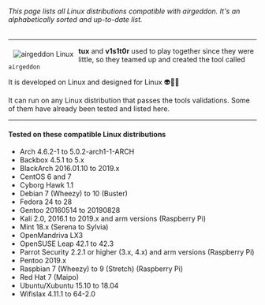 ###### This page lists all Linux distributions compatible with airgeddon. It's an alphabetically sorted and up-to-date list.

***

<img src="https://raw.githubusercontent.com/v1s1t0r1sh3r3/airgeddon/master/imgs/wiki/alien_tux.png" align="left" hspace="10" vspace="6" title="airgeddon Linux"/>

**tux** and **v1s1t0r** used to play together since they were little, so they teamed up and created the tool called `airgeddon`

It is developed on Linux and designed for Linux :alien::green_heart::penguin:

It can run on any Linux distribution that passes the tools validations. Some of them have already been tested and listed here.

***

#### Tested on these compatible Linux distributions
- Arch 4.6.2-1 to 5.0.2-arch1-1-ARCH
- Backbox 4.5.1 to 5.x
- BlackArch 2016.01.10 to 2019.x
- CentOS 6 and 7
- Cyborg Hawk 1.1
- Debian 7 (Wheezy) to 10 (Buster)
- Fedora 24 to 28
- Gentoo 20160514 to 20190828
- Kali 2.0, 2016.1 to 2019.x and arm versions (Raspberry Pi)
- Mint 18.x (Serena to Sylvia)
- OpenMandriva LX3
- OpenSUSE Leap 42.1 to 42.3
- Parrot Security 2.2.1 or higher (3.x, 4.x) and arm versions (Raspberry Pi)
- Pentoo 2019.x
- Raspbian 7 (Wheezy) to 9 (Stretch) (Raspberry Pi)
- Red Hat 7 (Maipo)
- Ubuntu/Xubuntu 15.10 to 18.04
- Wifislax 4.11.1 to 64-2.0
